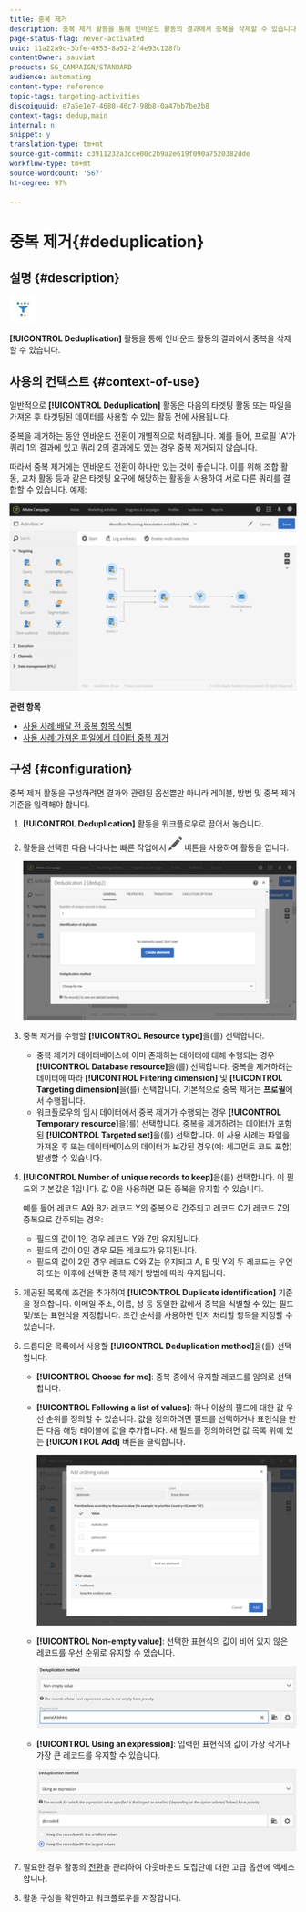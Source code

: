 ```yaml
---
title: 중복 제거
description: 중복 제거 활동을 통해 인바운드 활동의 결과에서 중복을 삭제할 수 있습니다.
page-status-flag: never-activated
uuid: 11a22a9c-3bfe-4953-8a52-2f4e93c128fb
contentOwner: sauviat
products: SG_CAMPAIGN/STANDARD
audience: automating
content-type: reference
topic-tags: targeting-activities
discoiquuid: e7a5e1e7-4680-46c7-98b8-0a47bb7be2b8
context-tags: dedup,main
internal: n
snippet: y
translation-type: tm+mt
source-git-commit: c3911232a3cce00c2b9a2e619f090a7520382dde
workflow-type: tm+mt
source-wordcount: '567'
ht-degree: 97%

---
```



# 중복 제거{#deduplication}

## 설명 {#description}

![](assets/deduplication.png)

**[!UICONTROL Deduplication]** 활동을 통해 인바운드 활동의 결과에서 중복을 삭제할 수 있습니다.

## 사용의 컨텍스트 {#context-of-use}

일반적으로 **[!UICONTROL Deduplication]** 활동은 다음의 타겟팅 활동 또는 파일을 가져온 후 타겟팅된 데이터를 사용할 수 있는 활동 전에 사용됩니다.

중복을 제거하는 동안 인바운드 전환이 개별적으로 처리됩니다. 예를 들어, 프로필 &#39;A&#39;가 쿼리 1의 결과에 있고 쿼리 2의 결과에도 있는 경우 중복 제거되지 않습니다.

따라서 중복 제거에는 인바운드 전환이 하나만 있는 것이 좋습니다. 이를 위해 조합 활동, 교차 활동 등과 같은 타겟팅 요구에 해당하는 활동을 사용하여 서로 다른 쿼리를 결합할 수 있습니다. 예제:

![](assets/dedup_bonnepratique.png)

**관련 항목**

* [사용 사례:배달 전 중복 항목 식별](../../automating/using/identifying-duplicated-before-delivery.md)
* [사용 사례:가져온 파일에서 데이터 중복 제거](../../automating/using/deduplicating-data-imported-file.md)

## 구성 {#configuration}

중복 제거 활동을 구성하려면 결과와 관련된 옵션뿐만 아니라 레이블, 방법 및 중복 제거 기준을 입력해야 합니다.

1. **[!UICONTROL Deduplication]** 활동을 워크플로우로 끌어서 놓습니다.
1. 활동을 선택한 다음 나타나는 빠른 작업에서 ![](assets/edit_darkgrey-24px.png) 버튼을 사용하여 활동을 엽니다.

   ![](assets/deduplication_1.png)

1. 중복 제거를 수행할 **[!UICONTROL Resource type]**&#x200B;을(를) 선택합니다.

   * 중복 제거가 데이터베이스에 이미 존재하는 데이터에 대해 수행되는 경우 **[!UICONTROL Database resource]**&#x200B;을(를) 선택합니다. 중복을 제거하려는 데이터에 따라 **[!UICONTROL Filtering dimension]** 및 **[!UICONTROL Targeting dimension]**&#x200B;을(를) 선택합니다. 기본적으로 중복 제거는 **프로필**&#x200B;에서 수행됩니다.
   * 워크플로우의 임시 데이터에서 중복 제거가 수행되는 경우 **[!UICONTROL Temporary resource]**&#x200B;을(를) 선택합니다. 중복을 제거하려는 데이터가 포함된 **[!UICONTROL Targeted set]**&#x200B;을(를) 선택합니다. 이 사용 사례는 파일을 가져온 후 또는 데이터베이스의 데이터가 보강된 경우(예: 세그먼트 코드 포함) 발생할 수 있습니다.

1. **[!UICONTROL Number of unique records to keep]**&#x200B;을(를) 선택합니다. 이 필드의 기본값은 1입니다. 값 0을 사용하면 모든 중복을 유지할 수 있습니다.

   예를 들어 레코드 A와 B가 레코드 Y의 중복으로 간주되고 레코드 C가 레코드 Z의 중복으로 간주되는 경우:

   * 필드의 값이 1인 경우 레코드 Y와 Z만 유지됩니다.
   * 필드의 값이 0인 경우 모든 레코드가 유지됩니다.
   * 필드의 값이 2인 경우 레코드 C와 Z는 유지되고 A, B 및 Y의 두 레코드는 우연히 또는 이후에 선택한 중복 제거 방법에 따라 유지됩니다.

1. 제공된 목록에 조건을 추가하여 **[!UICONTROL Duplicate identification]** 기준을 정의합니다. 이메일 주소, 이름, 성 등 동일한 값에서 중복을 식별할 수 있는 필드 및/또는 표현식을 지정합니다. 조건 순서를 사용하면 먼저 처리할 항목을 지정할 수 있습니다.
1. 드롭다운 목록에서 사용할 **[!UICONTROL Deduplication method]**&#x200B;을(를) 선택합니다.

   * **[!UICONTROL Choose for me]**: 중복 중에서 유지할 레코드를 임의로 선택합니다.
   * **[!UICONTROL Following a list of values]**: 하나 이상의 필드에 대한 값 우선 순위를 정의할 수 있습니다. 값을 정의하려면 필드를 선택하거나 표현식을 만든 다음 해당 테이블에 값을 추가합니다. 새 필드를 정의하려면 값 목록 위에 있는 **[!UICONTROL Add]** 버튼을 클릭합니다.

      ![](assets/deduplication_2.png)

   * **[!UICONTROL Non-empty value]**: 선택한 표현식의 값이 비어 있지 않은 레코드를 우선 순위로 유지할 수 있습니다.

      ![](assets/deduplication_3.png)

   * **[!UICONTROL Using an expression]**: 입력한 표현식의 값이 가장 작거나 가장 큰 레코드를 유지할 수 있습니다.

      ![](assets/deduplication_4.png)

1. 필요한 경우 활동의 [전환](../../automating/using/activity-properties.md)을 관리하여 아웃바운드 모집단에 대한 고급 옵션에 액세스합니다.
1. 활동 구성을 확인하고 워크플로우를 저장합니다.

